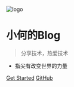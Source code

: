 ![logo](_coverpage.assets/icon.svg)

# 小何的Blog

>  分享技术，热爱技术 

- 指尖有改变世界的力量 

[Get Started](README.md)
[GitHub](https://github.com/he-ze-xi)

